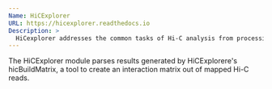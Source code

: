 ```yaml
---
Name: HiCExplorer
URL: https://hicexplorer.readthedocs.io
Description: >
  HiCexplorer addresses the common tasks of Hi-C analysis from processing to visualization.
---
```


The HiCExplorer module parses results generated by HiCExplorere's hicBuildMatrix, a tool to create an interaction matrix out of mapped Hi-C reads.
